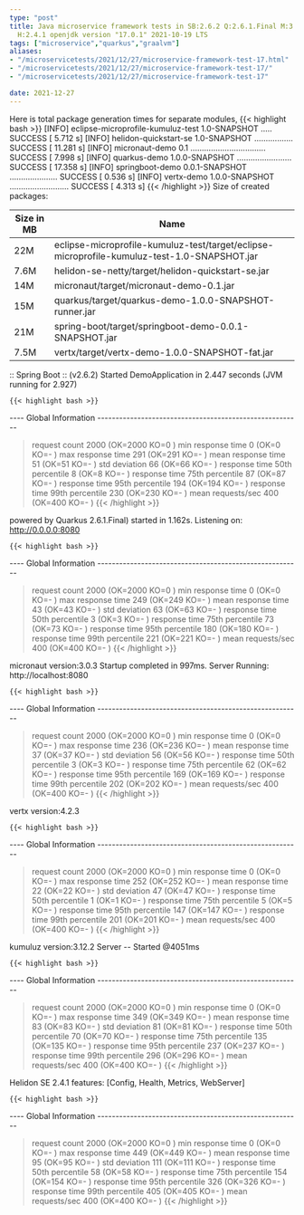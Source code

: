 ```yaml
---
type: "post"
title: Java microservice framework tests in SB:2.6.2 Q:2.6.1.Final M:3.2.3 V:4.2.3
  H:2.4.1 openjdk version "17.0.1" 2021-10-19 LTS
tags: ["microservice","quarkus","graalvm"]
aliases:
- "/microservicetests/2021/12/27/microservice-framework-test-17.html"
- "/microservicetests/2021/12/27/microservice-framework-test-17/"
- "/microservicetests/2021/12/27/microservice-framework-test-17"

date: 2021-12-27
---
```

 
Here is total package generation times for separate modules,
{{< highlight bash >}}
[INFO] eclipse-microprofile-kumuluz-test 1.0-SNAPSHOT ..... SUCCESS [  5.712 s]
[INFO] helidon-quickstart-se 1.0-SNAPSHOT ................. SUCCESS [ 11.281 s]
[INFO] micronaut-demo 0.1 ................................. SUCCESS [  7.998 s]
[INFO] quarkus-demo 1.0.0-SNAPSHOT ........................ SUCCESS [ 17.358 s]
[INFO] springboot-demo 0.0.1-SNAPSHOT ..................... SUCCESS [  0.536 s]
[INFO] vertx-demo 1.0.0-SNAPSHOT .......................... SUCCESS [  4.313 s]
{{< /highlight >}}
Size of created packages:

| Size in MB |  Name |
|------------|-------|
| 22M | eclipse-microprofile-kumuluz-test/target/eclipse-microprofile-kumuluz-test-1.0-SNAPSHOT.jar |
| 7.6M | helidon-se-netty/target/helidon-quickstart-se.jar |
| 14M | micronaut/target/micronaut-demo-0.1.jar |
| 15M | quarkus/target/quarkus-demo-1.0.0-SNAPSHOT-runner.jar |
| 21M | spring-boot/target/springboot-demo-0.0.1-SNAPSHOT.jar |
| 7.5M | vertx/target/vertx-demo-1.0.0-SNAPSHOT-fat.jar |


:: Spring Boot :: (v2.6.2) Started DemoApplication in 2.447 seconds (JVM running for 2.927)

    {{< highlight bash >}}
---- Global Information --------------------------------------------------------
> request count                                       2000 (OK=2000   KO=0     )
> min response time                                      0 (OK=0      KO=-     )
> max response time                                    291 (OK=291    KO=-     )
> mean response time                                    51 (OK=51     KO=-     )
> std deviation                                         66 (OK=66     KO=-     )
> response time 50th percentile                          8 (OK=8      KO=-     )
> response time 75th percentile                         87 (OK=87     KO=-     )
> response time 95th percentile                        194 (OK=194    KO=-     )
> response time 99th percentile                        230 (OK=230    KO=-     )
> mean requests/sec                                    400 (OK=400    KO=-     )
{{< /highlight >}}

powered by Quarkus 2.6.1.Final) started in 1.162s. Listening on: http://0.0.0.0:8080

    {{< highlight bash >}}
---- Global Information --------------------------------------------------------
> request count                                       2000 (OK=2000   KO=0     )
> min response time                                      0 (OK=0      KO=-     )
> max response time                                    249 (OK=249    KO=-     )
> mean response time                                    43 (OK=43     KO=-     )
> std deviation                                         63 (OK=63     KO=-     )
> response time 50th percentile                          3 (OK=3      KO=-     )
> response time 75th percentile                         73 (OK=73     KO=-     )
> response time 95th percentile                        180 (OK=180    KO=-     )
> response time 99th percentile                        221 (OK=221    KO=-     )
> mean requests/sec                                    400 (OK=400    KO=-     )
{{< /highlight >}}

micronaut version:3.0.3 Startup completed in 997ms. Server Running: http://localhost:8080

    {{< highlight bash >}}
---- Global Information --------------------------------------------------------
> request count                                       2000 (OK=2000   KO=0     )
> min response time                                      0 (OK=0      KO=-     )
> max response time                                    236 (OK=236    KO=-     )
> mean response time                                    37 (OK=37     KO=-     )
> std deviation                                         56 (OK=56     KO=-     )
> response time 50th percentile                          3 (OK=3      KO=-     )
> response time 75th percentile                         62 (OK=62     KO=-     )
> response time 95th percentile                        169 (OK=169    KO=-     )
> response time 99th percentile                        202 (OK=202    KO=-     )
> mean requests/sec                                    400 (OK=400    KO=-     )
{{< /highlight >}}

vertx version:4.2.3

    {{< highlight bash >}}
---- Global Information --------------------------------------------------------
> request count                                       2000 (OK=2000   KO=0     )
> min response time                                      0 (OK=0      KO=-     )
> max response time                                    252 (OK=252    KO=-     )
> mean response time                                    22 (OK=22     KO=-     )
> std deviation                                         47 (OK=47     KO=-     )
> response time 50th percentile                          1 (OK=1      KO=-     )
> response time 75th percentile                          5 (OK=5      KO=-     )
> response time 95th percentile                        147 (OK=147    KO=-     )
> response time 99th percentile                        201 (OK=201    KO=-     )
> mean requests/sec                                    400 (OK=400    KO=-     )
{{< /highlight >}}

kumuluz version:3.12.2 Server -- Started @4051ms

    {{< highlight bash >}}
---- Global Information --------------------------------------------------------
> request count                                       2000 (OK=2000   KO=0     )
> min response time                                      0 (OK=0      KO=-     )
> max response time                                    349 (OK=349    KO=-     )
> mean response time                                    83 (OK=83     KO=-     )
> std deviation                                         81 (OK=81     KO=-     )
> response time 50th percentile                         70 (OK=70     KO=-     )
> response time 75th percentile                        135 (OK=135    KO=-     )
> response time 95th percentile                        237 (OK=237    KO=-     )
> response time 99th percentile                        296 (OK=296    KO=-     )
> mean requests/sec                                    400 (OK=400    KO=-     )
{{< /highlight >}}

Helidon SE 2.4.1 features: [Config, Health, Metrics, WebServer]

    {{< highlight bash >}}
---- Global Information --------------------------------------------------------
> request count                                       2000 (OK=2000   KO=0     )
> min response time                                      0 (OK=0      KO=-     )
> max response time                                    449 (OK=449    KO=-     )
> mean response time                                    95 (OK=95     KO=-     )
> std deviation                                        111 (OK=111    KO=-     )
> response time 50th percentile                         58 (OK=58     KO=-     )
> response time 75th percentile                        154 (OK=154    KO=-     )
> response time 95th percentile                        326 (OK=326    KO=-     )
> response time 99th percentile                        405 (OK=405    KO=-     )
> mean requests/sec                                    400 (OK=400    KO=-     )
{{< /highlight >}}
